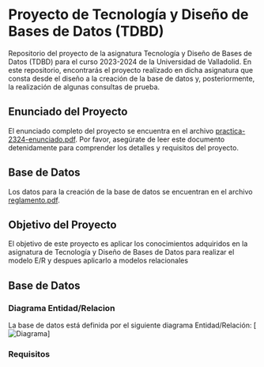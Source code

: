 # Proyecto de Tecnología y Diseño de Bases de Datos (TDBD)

Repositorio del proyecto de la asignatura Tecnología y Diseño de Bases de Datos (TDBD) para el curso 2023-2024 de la Universidad de Valladolid. En este repositorio, encontrarás el proyecto realizado en dicha asignatura que consta desde el diseño a la creación de la base de datos y, posteriormente, la realización de algunas consultas de prueba.

## Enunciado del Proyecto

El enunciado completo del proyecto se encuentra en el archivo [practica-2324-enunciado.pdf](Enunciados/practica-2324-enunciado.pdf). Por favor, asegúrate de leer este documento detenidamente para comprender los detalles y requisitos del proyecto.

## Base de Datos

Los datos para la creación de la base de datos se encuentran en el archivo [reglamento.pdf](Enunciados/reglamento.pdf). 

## Objetivo del Proyecto

El objetivo de este proyecto es aplicar los conocimientos adquiridos en la asignatura de Tecnología y Diseño de Bases de Datos para realizar el modelo E/R y despues aplicarlo a modelos relacionales

## Base de Datos

### Diagrama Entidad/Relacion
La base de datos está definida por el siguiente diagrama Entidad/Relación:
[![Diagrama](https://imgur.com/tZckyei)]

### Requisitos
